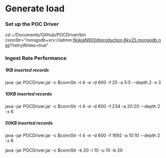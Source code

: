 # Generate load

### Set up the POC Driver
cd ~/Documents/GitHub/POCDriver/bin
connStr="mongodb+srv://admin:NokiaN900@production.6ky25.mongodb.net/?retryWrites=true"

### Ingest Rate Performance
##### 1KB inserted records
java -jar POCDriver.jar -c $connStr -t 4 -e -d 600 -f 25 -a 5:5 --depth 2 -x 3
##### 10KB inserted records
java -jar POCDriver.jar -c $connStr -t 4 -e -d 600 -f 234 -a 20:20 --depth 2 -x 6
##### 50KB inserted records
java -jar POCDriver.jar -c $connStr -t 4 -e -d 600 -f 1692 -a 10:10 --depth 2 -x 8

java -jar POCDriver.jar -c $connStr -k 20 -i 10 -u 10 -b 20
